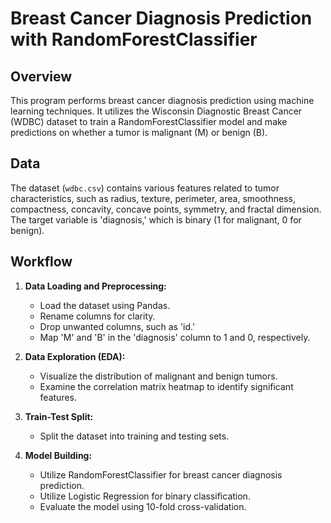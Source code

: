 # Breast Cancer Diagnosis Prediction with RandomForestClassifier

## Overview

This program performs breast cancer diagnosis prediction using machine learning techniques. It utilizes the Wisconsin Diagnostic Breast Cancer (WDBC) dataset to train a RandomForestClassifier model and make predictions on whether a tumor is malignant (M) or benign (B).

## Data

The dataset (`wdbc.csv`) contains various features related to tumor characteristics, such as radius, texture, perimeter, area, smoothness, compactness, concavity, concave points, symmetry, and fractal dimension. The target variable is 'diagnosis,' which is binary (1 for malignant, 0 for benign).

## Workflow

1. **Data Loading and Preprocessing:**
   - Load the dataset using Pandas.
   - Rename columns for clarity.
   - Drop unwanted columns, such as 'id.'
   - Map 'M' and 'B' in the 'diagnosis' column to 1 and 0, respectively.

2. **Data Exploration (EDA):**
   - Visualize the distribution of malignant and benign tumors.
   - Examine the correlation matrix heatmap to identify significant features.

3. **Train-Test Split:**
   - Split the dataset into training and testing sets.

4. **Model Building:**
   - Utilize RandomForestClassifier for breast cancer diagnosis prediction.
   - Utilize Logistic Regression for binary classification.
   - Evaluate the model using 10-fold cross-validation.